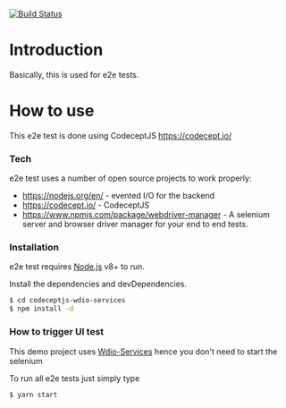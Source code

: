 [![Build Status](https://travis-ci.org/PeterNgTr/amazon-ui-tests.svg?branch=master)](https://travis-ci.org/PeterNgTr/amazon-ui-tests)

# Introduction

Basically, this is used for e2e tests.

# How to use

This e2e test is done using CodeceptJS https://codecept.io/

### Tech

e2e test uses a number of open source projects to work properly:

* https://nodejs.org/en/ - evented I/O for the backend
* https://codecept.io/ - CodeceptJS
* https://www.npmjs.com/package/webdriver-manager - A selenium server and browser driver manager for your end to end tests.

### Installation

e2e test requires [Node.js](https://nodejs.org/) v8+ to run.

Install the dependencies and devDependencies.

```sh
$ cd codeceptjs-wdio-services
$ npm install -d
```

### How to trigger UI test

This demo project uses [Wdio-Services](https://codecept.io/plugins#wdio) hence you don't need to start the selenium

To run all e2e tests just simply type

```sh
$ yarn start
```





